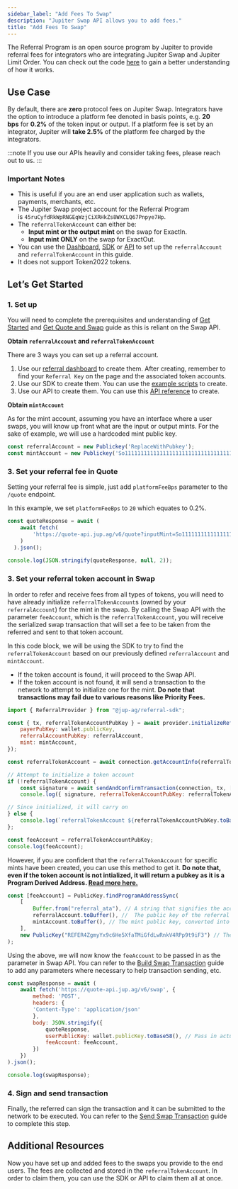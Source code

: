 ```yaml
---
sidebar_label: "Add Fees To Swap"
description: "Jupiter Swap API allows you to add fees."
title: "Add Fees To Swap"
---
```


<head>
    <title>Add Fees To Swap</title>
    <meta name="twitter:card" content="summary" />
</head>

The Referral Program is an open source program by Jupiter to provide referral fees for integrators who are integrating Jupiter Swap and Jupiter Limit Order. You can check out the code [here](https://github.com/TeamRaccoons/referral) to gain a better understanding of how it works.

## Use Case

By default, there are **zero** protocol fees on Jupiter Swap. Integrators have the option to introduce a platform fee denoted in basis points, e.g. **20 bps** for **0.2%** of the token input or output. If a platform fee is set by an integrator, Jupiter will **take 2.5%** of the platform fee charged by the integrators.

:::note
If you use our APIs heavily and consider taking fees, please reach out to us.
:::

### Important Notes

- This is useful if you are an end user application such as wallets, payments, merchants, etc.
- The Jupiter Swap project account for the Referral Program is `45ruCyfdRkWpRNGEqWzjCiXRHkZs8WXCLQ67Pnpye7Hp`.
- The `referralTokenAccount` can either be:
    - **Input mint or the output mint** on the swap for ExactIn.
    - **Input mint ONLY** on the swap for ExactOut.
- You can use the [Dashboard](https://referral.jup.ag/dashboard), [SDK](https://github.com/TeamRaccoons/referral/blob/main/example/src/createReferralAccount.ts) or [API](https://referral.jup.ag/api) to set up the `referralAccount` and `referralTokenAccount` in this guide.
- It does not support Token2022 tokens.

## Let’s Get Started

### 1. Set up

You will need to complete the prerequisites and understanding of [Get Started](../1-get-started.md) and [Get Quote and Swap](1-get-quote.md) guide as this is reliant on the Swap API.

**Obtain `referralAccount` and `referralTokenAccount`**

There are 3 ways you can set up a referral account.

1. Use our [referral dashboard](https://referral.jup.ag/dashboard) to create them. After creating, remember to find your `Referral Key` on the page and the associated token accounts.
2. Use our SDK to create them. You can use the [example scripts](https://github.com/TeamRaccoons/referral/tree/main/example/src) to create.
3. Use our API to create them. You can use this [API reference](https://referral.jup.ag/api) to create.

**Obtain `mintAccount`**

As for the mint account, assuming you have an interface where a user swaps, you will know up front what are the input or output mints. For the sake of example, we will use a hardcoded mint public key.

```jsx
const referralAccount = new Publickey('ReplaceWithPubkey');
const mintAccount = new Publickey('So11111111111111111111111111111111111111112');
```

### 3. Set your referral fee in Quote

Setting your referral fee is simple, just add `platformFeeBps` parameter to the `/quote` endpoint.

In this example, we set `platformFeeBps` to `20` which equates to 0.2%.

```jsx
const quoteResponse = await (
    await fetch(
        'https://quote-api.jup.ag/v6/quote?inputMint=So11111111111111111111111111111111111111112&outputMint=EPjFWdd5AufqSSqeM2qN1xzybapC8G4wEGGkZwyTDt1v&amount=100000&slippageBps=50&restrictIntermediateTokens=true&platformFeeBps=20'
    )
  ).json();
  
console.log(JSON.stringify(quoteResponse, null, 2));
```

### 3. Set your referral token account in Swap

In order to refer and receive fees from all types of tokens, you will need to have already initialize `referralTokenAccount`s (owned by your `referralAccount`) for the mint in the swap. By calling the Swap API with the parameter `feeAccount`, which is the `referralTokenAccount`, you will receive the serialized swap transaction that will set a fee to be taken from the referred and sent to that token account.

In this code block, we will be using the SDK to try to find the `referralTokenAccount` based on our previously defined `referralAccount` and `mintAccount`.
- If the token account is found, it will proceed to the Swap API.
- If the token account is not found, it will send a transaction to the network to attempt to initialize one for the mint. **Do note that transactions may fail due to various reasons like Priority Fees.**

```jsx
import { ReferralProvider } from "@jup-ag/referral-sdk";

const { tx, referralTokenAccountPubKey } = await provider.initializeReferralTokenAccount({
    payerPubKey: wallet.publicKey,
    referralAccountPubKey: referralAccount,
    mint: mintAccount,
});

const referralTokenAccount = await connection.getAccountInfo(referralTokenAccountPubKey);

// Attempt to initialize a token account
if (!referralTokenAccount) {
    const signature = await sendAndConfirmTransaction(connection, tx, [wallet]);
    console.log({ signature, referralTokenAccountPubKey: referralTokenAccountPubKey.toBase58() });

// Since initialized, it will carry on
} else {
    console.log(`referralTokenAccount ${referralTokenAccountPubKey.toBase58()} for mint ${mintAccount.toBase58()} already exists`);
};

const feeAccount = referralTokenAccountPubKey;
console.log(feeAccount);
```

However, if you are confident that the `referralTokenAccount` for specific mints have been created, you can use this method to get it. **Do note that, even if the token account is not intialized, it will return a pubkey as it is a Program Derived Address. [Read more here.](https://solana.com/docs/core/pda#findprogramaddress)**

```jsx
const [feeAccount] = PublicKey.findProgramAddressSync(
    [
        Buffer.from("referral_ata"), // A string that signifies the account type, here "referral_ata."
        referralAccount.toBuffer(), //  The public key of the referral account converted into a buffer.
        mintAccount.toBuffer(), // The mint public key, converted into a buffer.
    ],
    new PublicKey("REFER4ZgmyYx9c6He5XfaTMiGfdLwRnkV4RPp9t9iF3") // The public key of the Referral Program
);
```

Using the above, we will now know the `feeAccount` to be passed in as the parameter in Swap API. You can refer to the [Build Swap Transaction](2-build-swap-transaction.mdx) guide to add any parameters where necessary to help transaction sending, etc.

```jsx
const swapResponse = await (
    await fetch('https://quote-api.jup.ag/v6/swap', {
        method: 'POST',
        headers: {
        'Content-Type': 'application/json'
        },
        body: JSON.stringify({
            quoteResponse,
            userPublicKey: wallet.publicKey.toBase58(), // Pass in actual referred user in production
            feeAccount: feeAccount,
        })
    })
).json();

console.log(swapResponse);
```

### 4. Sign and send transaction

Finally, the referred can sign the transaction and it can be submitted to the network to be executed. You can refer to the [Send Swap Transaction](3-send-swap-transaction.md) guide to complete this step.

## Additional Resources

Now you have set up and added fees to the swaps you provide to the end users. The fees are collected and stored in the `referralTokenAccount`. In order to claim them, you can use the SDK or API to claim them all at once.